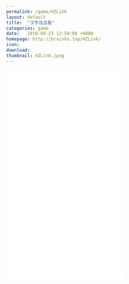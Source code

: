 ```yaml
---
permalink: /game/HZLink
layout: default
title:  "汉字连连看"
categories: game
date:   2018-09-23 12:50:00 +0800
homepage: http://brainko.top/HZLink/
icon: 
download: 
thumbnail: HZLink.jpeg
---
```

<div class="text-center">
  <iframe
      width="320" 
      height="568" 
      src="{{ page.homepage }}"
      frameborder="0" 
      allowfullscreen>
  </iframe>
</div>